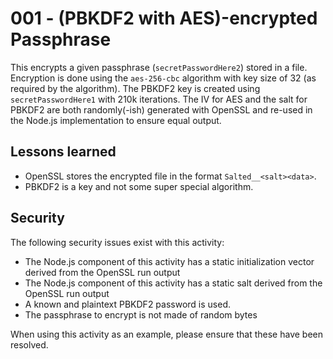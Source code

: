 # 001 - (PBKDF2 with AES)-encrypted Passphrase

This encrypts a given passphrase (`secretPasswordHere2`) stored in a file.
Encryption is done using the `aes-256-cbc` algorithm with key size of 32 (as
required by the algorithm). The PBKDF2 key is created using `secretPasswordHere1`
with 210k iterations. The IV for AES and the salt for PBKDF2 are both randomly(-ish)
generated with OpenSSL and re-used in the Node.js implementation to ensure
equal output.

## Lessons learned
* OpenSSL stores the encrypted file in the format `Salted__<salt><data>`.
* PBKDF2 is a key and not some super special algorithm.

## Security
The following security issues exist with this activity:

* The Node.js component of this activity has a static initialization vector
  derived from the OpenSSL run output
* The Node.js component of this activity has a static salt
  derived from the OpenSSL run output
* A known and plaintext PBKDF2 password is used.
* The passphrase to encrypt is not made of random bytes

When using this activity as an example, please ensure that these have been resolved.